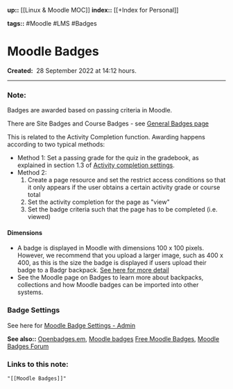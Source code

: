 **up::** [[Linux & Moodle MOC]]
**index::** [[+Index for Personal]]
 

**tags::** #Moodle #LMS #Badges 

# Moodle Badges

**Created:**  28 September 2022 at  14:12 hours.

___
### Note:
Badges are awarded based on passing criteria in Moodle. 

There are Site Badges and Course Badges - see [General Badges page](https://docs.moodle.org/400/en/Badges)

This is related to the Activity Completion function. Awarding happens according to two typical methods:
- Method 1:
	Set a passing grade for the quiz in the gradebook, as explained in section 1.3 of [Activity completion settings](https://docs.moodle.org/400/en/Activity_completion_settings "Activity completion settings").
- Method 2:
	1.  Create a page resource and set the restrict access conditions so that it only appears if the user obtains a certain activity grade or course total
	2.  Set the activity completion for the page as "view"
	3.  Set the badge criteria such that the page has to be completed (i.e. viewed)

#### Dimensions 
- A badge is displayed in Moodle with dimensions 100 x 100 pixels. However, we recommend that you upload a larger image, such as 400 x 400, as this is the size the badge is displayed if users upload their badge to a Badgr backpack. [See here for more detail](https://docs.moodle.org/400/en/Badges_FAQ)
- See the Moodle page on Badges to learn more about backpacks, collections and how Moodle badges can be imported into other systems.

### Badge Settings
See here for [Moodle Badge Settings - Admin](https://docs.moodle.org/400/en/Badges_settings)

**See also::** [Openbadges.em](https://openbadges.me/), [Moodle badges](https://docs.moodle.org/400/en/Badges_FAQ) [Free Moodle Badges](https://moodlebadges.com/), [Moodle Badges Forum](https://moodle.org/mod/forum/view.php?id=8085)


### Links to this note:
```query
"[[Moodle Badges]]"
```

